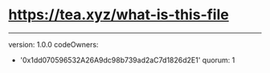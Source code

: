 # https://tea.xyz/what-is-this-file
---
version: 1.0.0
codeOwners:
  - '0x1dd070596532A26A9dc98b739ad2aC7d1826d2E1'
quorum: 1
